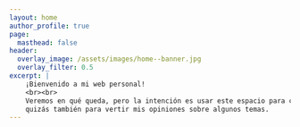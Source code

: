 ```yaml
---
layout: home
author_profile: true
page:
  masthead: false
header:
  overlay_image: /assets/images/home--banner.jpg
  overlay_filter: 0.5 
excerpt: |
    ¡Bienvenido a mi web personal!
    <br><br>
    Veremos en qué queda, pero la intención es usar este espacio para compartir pequeños tutoriales, scripts y configuraciones de mis proyectos personales y
    quizás también para vertir mis opiniones sobre algunos temas.     
---
```




